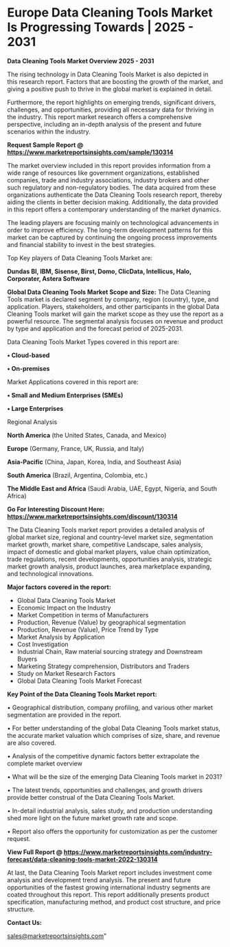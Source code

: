 # Europe Data Cleaning Tools Market Is Progressing Towards | 2025 - 2031

<Strong> Data Cleaning Tools Market Overview 2025 - 2031</strong>

The rising technology in Data Cleaning Tools Market is also depicted in this research report. Factors that are boosting the growth of the market, and giving a positive push to thrive in the global market is explained in detail.

Furthermore, the report highlights on emerging trends, significant drivers, challenges, and opportunities, providing all necessary data for thriving in the industry. This report market research offers a comprehensive perspective, including an in-depth analysis of the present and future scenarios within the industry.

<strong>Request Sample Report @ <a href=https://www.marketreportsinsights.com/sample/130314>https://www.marketreportsinsights.com/sample/130314</a></strong>

The market overview included in this report provides information from a wide range of resources like government organizations, established companies, trade and industry associations, industry brokers and other such regulatory and non-regulatory bodies. The data acquired from these organizations authenticate the Data Cleaning Tools research report, thereby aiding the clients in better decision making. Additionally, the data provided in this report offers a contemporary understanding of the market dynamics.

The leading players are focusing mainly on technological advancements in order to improve efficiency. The long-term development patterns for this market can be captured by continuing the ongoing process improvements and financial stability to invest in the best strategies.

Top Key players of Data Cleaning Tools Market are:

<strong>Dundas BI, IBM, Sisense, Birst, Domo, ClicData, Intellicus, Halo, Corporater, Astera Software</strong>

<strong><b>Global Data Cleaning Tools Market Scope and Size:</b></strong>
The Data Cleaning Tools market is declared segment by company, region (country), type, and application. Players, stakeholders, and other participants in the global Data Cleaning Tools market will gain the market scope as they use the report as a powerful resource. The segmental analysis focuses on revenue and product by type and application and the forecast period of 2025-2031.

Data Cleaning Tools Market Types covered in this report are:

<strong>• Cloud-based

• On-premises</strong>

Market Applications covered in this report are:

<strong>• Small and Medium Enterprises (SMEs)

• Large Enterprises</strong> 

Regional Analysis

<strong>North America</strong> (the United States, Canada, and Mexico)

<strong>Europe</strong> (Germany, France, UK, Russia, and Italy)

<strong>Asia-Pacific</strong> (China, Japan, Korea, India, and Southeast Asia)

<strong>South America</strong> (Brazil, Argentina, Colombia, etc.)

<strong>The Middle East and Africa</strong> (Saudi Arabia, UAE, Egypt, Nigeria, and South Africa)

<strong>Go For Interesting Discount Here: <a href=https://www.marketreportsinsights.com/discount/130314>https://www.marketreportsinsights.com/discount/130314</a></strong>

The Data Cleaning Tools market report provides a detailed analysis of global market size, regional and country-level market size, segmentation market growth, market share, competitive Landscape, sales analysis, impact of domestic and global market players, value chain optimization, trade regulations, recent developments, opportunities analysis, strategic market growth analysis, product launches, area marketplace expanding, and technological innovations.

<strong><b>Major factors covered in the report:</b></strong>
<ul>
  <li>Global Data Cleaning Tools Market </li>
  <li>Economic Impact on the Industry</li>
  <li>Market Competition in terms of Manufacturers</li>
  <li>Production, Revenue (Value) by geographical segmentation</li>
  <li>Production, Revenue (Value), Price Trend by Type</li>
  <li>Market Analysis by Application</li>
  <li>Cost Investigation</li>
  <li>Industrial Chain, Raw material sourcing strategy and Downstream Buyers</li>
  <li>Marketing Strategy comprehension, Distributors and Traders</li>
  <li>Study on Market Research Factors</li>
  <li>Global Data Cleaning Tools Market Forecast</li>
</ul>

<strong><b>Key Point of the Data Cleaning Tools Market report:</b></strong>

• Geographical distribution, company profiling, and various other market segmentation are provided in the report.

• For better understanding of the global Data Cleaning Tools market status, the accurate market valuation which comprises of size, share, and revenue are also covered.

• Analysis of the competitive dynamic factors better extrapolate the complete market overview

• What will be the size of the emerging Data Cleaning Tools market in 2031?

• The latest trends, opportunities and challenges, and growth drivers provide better construal of the Data Cleaning Tools Market.

• In-detail industrial analysis, sales study, and production understanding shed more light on the future market growth rate and scope.

• Report also offers the opportunity for customization as per the customer request.

<strong><b>View Full Report @ <a href=https://www.marketreportsinsights.com/industry-forecast/data-cleaning-tools-market-2022-130314>https://www.marketreportsinsights.com/industry-forecast/data-cleaning-tools-market-2022-130314</a></b></strong>


At last, the Data Cleaning Tools Market report includes investment come analysis and development trend analysis. The present and future opportunities of the fastest growing international industry segments are coated throughout this report. This report additionally presents product specification, manufacturing method, and product cost structure, and price structure.

<strong>Contact Us:</strong>

sales@marketreportsinsights.com"
